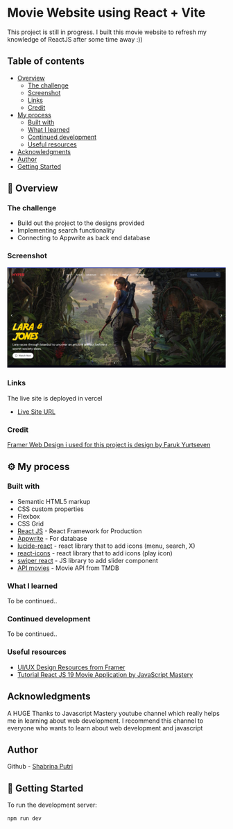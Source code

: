 # Movie Website using React + Vite
This project is still in progress. I built this movie website to refresh my knowledge of ReactJS after some time away :))

## Table of contents

- [Overview](#overview)
  - [The challenge](#the-challenge)
  - [Screenshot](#screenshot)
  - [Links](#links)
  - [Credit](#credit)
- [My process](#my-process)
  - [Built with](#built-with)
  - [What I learned](#what-i-learned)
  - [Continued development](#continued-development)
  - [Useful resources](#useful-resources)
- [Acknowledgments](#acknowledgments)
- [Author](#author)
- [Getting Started](#getting-started)


## 🚨 Overview

### The challenge

- Build out the project to the designs provided
- Implementing search functionality 
- Connecting to Appwrite as back end database 

### Screenshot
![Design overview for Movie Website](./public/header.png)

### Links
The live site is deployed in vercel
- [Live Site URL](https://movie-website-using-react-js-19.vercel.app/)

### Credit
[Framer Web Design i used for this project is design by Faruk Yurtseven](https://framer.com/projects/HypeR-copy--ff5PH7sBjpAsOaSZcWqM-biFD6?duplicate=BkVLjcw3vgR8LFEg8UEK&node=PZQyOnG_6&item=i_9zvVwtX)

## ⚙️ My process

### Built with

- Semantic HTML5 markup
- CSS custom properties
- Flexbox
- CSS Grid
- [React JS](https://react.dev/) - React Framework for Production
- [Appwrite](https://appwrite.io/) - For database
- [lucide-react](https://lucide.dev/guide/packages/lucide-react) - react library that to add icons (menu, search, X)
- [react-icons](https://www.npmjs.com/package/react-icons) - react library that to add icons (play icon)
- [swiper react](https://swiperjs.com/react) - JS library to add slider component
- [API movies](https://developer.themoviedb.org/reference/discover-movie) - Movie API from TMDB

### What I learned
To be continued..

### Continued development
To be continued..

### Useful resources
- [UI/UX Design Resources from Framer]([https://ui8.net/](https://framer.com/projects/HypeR-copy--ff5PH7sBjpAsOaSZcWqM-biFD6?duplicate=BkVLjcw3vgR8LFEg8UEK&node=augiA20Il))
- [Tutorial React JS 19 Movie Application by JavaScript Mastery](https://www.youtube.com/watch?v=dCLhUialKPQ) 

## Acknowledgments

A HUGE Thanks to Javascript Mastery youtube channel which really helps me in learning about web development. I recommend this channel to everyone who wants to learn about web development and javascript

## Author
Github - [Shabrina Putri](https://github.com/shabrina12)

## 🤸 Getting Started

To run the development server:

```bash
npm run dev
```
